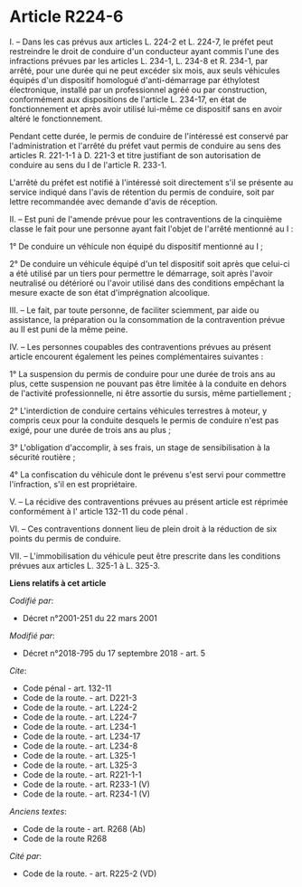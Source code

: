 # Article R224-6

I. – Dans les cas prévus aux articles L. 224-2 et L. 224-7, le préfet peut restreindre le droit de conduire d'un conducteur
ayant commis l'une des infractions prévues par les articles L. 234-1, L. 234-8 et R. 234-1, par arrêté, pour une durée qui ne
peut excéder six mois, aux seuls véhicules équipés d'un dispositif homologué d'anti-démarrage par éthylotest électronique,
installé par un professionnel agréé ou par construction, conformément aux dispositions de l'article L. 234-17, en état de
fonctionnement et après avoir utilisé lui-même ce dispositif sans en avoir altéré le fonctionnement. 

Pendant cette durée, le permis de conduire de l'intéressé est conservé par l'administration et l'arrêté du préfet vaut permis
de conduire au sens des articles R. 221-1-1 à D. 221-3 et titre justifiant de son autorisation de conduire au sens du I de
l'article R. 233-1. 

L'arrêté du préfet est notifié à l'intéressé soit directement s'il se présente au service indiqué dans l'avis de rétention du
permis de conduire, soit par lettre recommandée avec demande d'avis de réception. 

II. – Est puni de l'amende prévue pour les contraventions de la cinquième classe le fait pour une personne ayant fait l'objet
de l'arrêté mentionné au I : 

1° De conduire un véhicule non équipé du dispositif mentionné au I ; 

2° De conduire un véhicule équipé d'un tel dispositif soit après que celui-ci a été utilisé par un tiers pour permettre le
démarrage, soit après l'avoir neutralisé ou détérioré ou l'avoir utilisé dans des conditions empêchant la mesure exacte de
son état d'imprégnation alcoolique. 

III. – Le fait, par toute personne, de faciliter sciemment, par aide ou assistance, la préparation ou la consommation de la
contravention prévue au II est puni de la même peine. 

IV. – Les personnes coupables des contraventions prévues au présent article encourent également les peines complémentaires
suivantes : 

1° La suspension du permis de conduire pour une durée de trois ans au plus, cette suspension ne pouvant pas être limitée à la
conduite en dehors de l'activité professionnelle, ni être assortie du sursis, même partiellement ; 

2° L'interdiction de conduire certains véhicules terrestres à moteur, y compris ceux pour la conduite desquels le permis de
conduire n'est pas exigé, pour une durée de trois ans au plus ; 

3° L'obligation d'accomplir, à ses frais, un stage de sensibilisation à la sécurité routière ; 

4° La confiscation du véhicule dont le prévenu s'est servi pour commettre l'infraction, s'il en est propriétaire. 

V. – La récidive des contraventions prévues au présent article est réprimée conformément à l' article 132-11 du code pénal . 

VI. – Ces contraventions donnent lieu de plein droit à la réduction de six points du permis de conduire. 

VII. – L'immobilisation du véhicule peut être prescrite dans les conditions prévues aux articles L. 325-1 à L. 325-3.

**Liens relatifs à cet article**

_Codifié par_:

  - Décret n°2001-251 du 22 mars 2001

_Modifié par_:

  - Décret n°2018-795 du 17 septembre 2018 - art. 5

_Cite_:

  - Code pénal - art. 132-11
  - Code de la route. - art. D221-3
  - Code de la route. - art. L224-2
  - Code de la route. - art. L224-7
  - Code de la route. - art. L234-1
  - Code de la route. - art. L234-17
  - Code de la route. - art. L234-8
  - Code de la route. - art. L325-1
  - Code de la route. - art. L325-3
  - Code de la route. - art. R221-1-1
  - Code de la route. - art. R233-1 (V)
  - Code de la route. - art. R234-1 (V)

_Anciens textes_:

  - Code de la route - art. R268 (Ab)
  - Code de la route R268

_Cité par_:

  - Code de la route. - art. R225-2 (VD)
